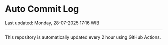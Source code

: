 # Auto Commit Log

Last updated: Monday, 28-07-2025 17:16 WIB

---

This repository is automatically updated every 2 hour using GitHub Actions.
